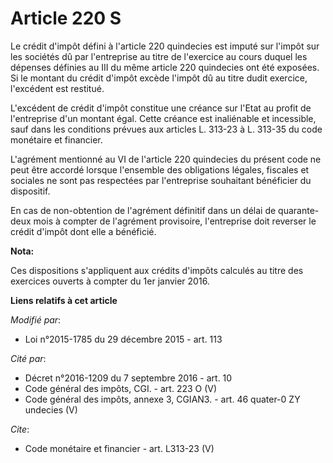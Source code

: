 # Article 220 S

Le crédit d'impôt défini à l'article 220 quindecies est imputé sur l'impôt sur les sociétés dû par l'entreprise au titre de
l'exercice au cours duquel les dépenses définies au III du même article 220 quindecies ont été exposées. Si le montant du
crédit d'impôt excède l'impôt dû au titre dudit exercice, l'excédent est restitué. 

L'excédent de crédit d'impôt constitue une créance sur l'Etat au profit de l'entreprise d'un montant égal. Cette créance est
inaliénable et incessible, sauf dans les conditions prévues aux articles L. 313-23 à L. 313-35 du code monétaire et
financier. 

L'agrément mentionné au VI de l'article 220 quindecies du présent code ne peut être accordé lorsque l'ensemble des
obligations légales, fiscales et sociales ne sont pas respectées par l'entreprise souhaitant bénéficier du dispositif. 

En cas de non-obtention de l'agrément définitif dans un délai de quarante-deux mois à compter de l'agrément provisoire,
l'entreprise doit reverser le crédit d'impôt dont elle a bénéficié.

**Nota:**

Ces dispositions s'appliquent aux crédits d'impôts calculés au titre des exercices ouverts à compter du 1er janvier 2016.

**Liens relatifs à cet article**

_Modifié par_:

  - Loi n°2015-1785 du 29 décembre 2015 - art. 113

_Cité par_:

  - Décret n°2016-1209 du 7 septembre 2016 - art. 10
  - Code général des impôts, CGI. - art. 223 O (V)
  - Code général des impôts, annexe 3, CGIAN3. - art. 46 quater-0 ZY undecies (V)

_Cite_:

  - Code monétaire et financier - art. L313-23 (V)
